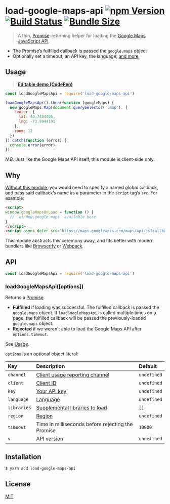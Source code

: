 # load-google-maps-api [![npm Version](https://badgen.net/npm/v/load-google-maps-api)](https://www.npmjs.org/package/load-google-maps-api) [![Build Status](https://badgen.net/travis/yuanqing/load-google-maps-api?label=build)](https://travis-ci.org/yuanqing/load-google-maps-api) [![Bundle Size](https://badgen.net/bundlephobia/minzip/load-google-maps-api)](https://bundlephobia.com/result?p=load-google-maps-api)

> A thin, [Promise](https://developers.google.com/web/fundamentals/primers/promises)-returning helper for loading the [Google Maps JavaScript API](https://developers.google.com/maps/documentation/javascript/).

- The Promise’s fulfilled callback is passed the `google.maps` object
- Optionally set a timeout, an API key, the language, [and more](#loadgooglemapsapioptions)

## Usage

> [**Editable demo (CodePen)**](https://codepen.io/lyuanqing/pen/YeYBrN)

```js
const loadGoogleMapsApi = require('load-google-maps-api')

loadGoogleMapsApi().then(function (googleMaps) {
  new googleMaps.Map(document.querySelector('.map'), {
    center: {
      lat: 40.7484405,
      lng: -73.9944191
    },
    zoom: 12
  })
}).catch(function (error) {
  console.error(error)
})
```

*N.B.* Just like the Google Maps API itself, this module is client-side only.

## Why

[Without this module](https://developers.google.com/maps/documentation/javascript/tutorial#Loading_the_Maps_API), you would need to specify a named *global* callback, and pass said callback’s name as a parameter in the `script` tag’s `src`. For example:

```html
<script>
window.googleMapsOnLoad = function () {
  // `window.google.maps` available here
}
</script>
<script async defer src="https://maps.googleapis.com/maps/api/js?callback=googleMapsOnLoad"></script>
```

This module abstracts this ceremony away, and fits better with modern bundlers like [Browserify](http://browserify.org/) or [Webpack](https://webpack.github.io/).

## API

```js
const loadGoogleMapsApi = require('load-google-maps-api')
```

### loadGoogleMapsApi([options])

Returns a [Promise](https://developer.mozilla.org/en-US/docs/Web/JavaScript/Reference/Global_Objects/Promise).

- **Fulfilled** if loading was successful. The fulfilled callback is passed the `google.maps` object. If `loadGoogleMapsApi` is called multiple times on a page, the fulfilled callback will be passed the previously-loaded `google.maps` object.
- **Rejected** if we weren’t able to load the Google Maps API after `options.timeout`.

See [Usage](#usage).

`options` is an optional object literal:

  Key | Description | Default
  :--|:--|:--
  `channel` | [Client usage reporting channel](https://developers.google.com/maps/premium/reports/usage-reports#channels) | `undefined`
  `client` | [Client ID](https://developers.google.com/maps/documentation/javascript/get-api-key#specifying-a-client-id-when-loading-the-api) | `undefined`
  `key` | [Your API key](https://developers.google.com/maps/documentation/javascript/get-api-key#step-2-add-the-api-key-to-your-application) | `undefined`
  `language` | [Language](https://developers.google.com/maps/documentation/javascript/localization#Language) | `undefined`
  `libraries` | [Supplemental libraries to load](https://developers.google.com/maps/documentation/javascript/libraries) | `[]`
  `region` | [Region](https://developers.google.com/maps/documentation/javascript/localization#Region) | `undefined`
  `timeout` | Time in milliseconds before rejecting the Promise | `10000`
  `v` | [API version](https://developers.google.com/maps/documentation/javascript/versions) | `undefined`

## Installation

```sh
$ yarn add load-google-maps-api
```

## License

[MIT](LICENSE.md)
